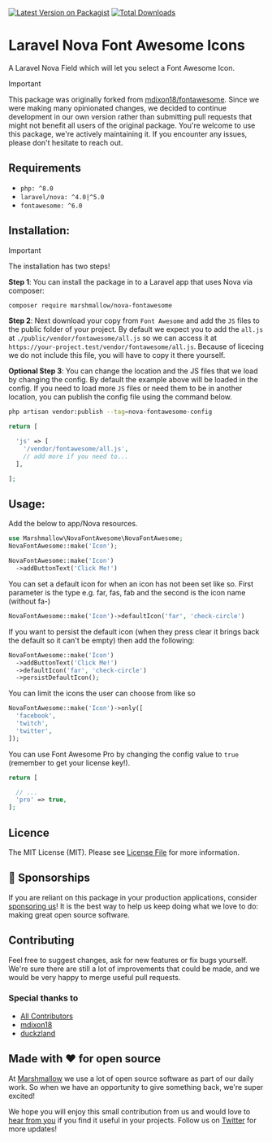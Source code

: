 [![Latest Version on Packagist](https://img.shields.io/packagist/v/marshmallow/nova-fontawesome.svg?style=flat-square)](https://packagist.org/packages/marshmallow/nova-fontawesome)
[![Total Downloads](https://img.shields.io/packagist/dt/marshmallow/nova-fontawesome.svg?style=flat-square)](https://packagist.org/packages/marshmallow/nova-fontawesome)

# Laravel Nova Font Awesome Icons

A Laravel Nova Field which will let you select a Font Awesome Icon.

> [!important]
> This package was originally forked from [mdixon18/fontawesome](https://github.com/mdixon18/fontawesome). Since we were making many opinionated changes, we decided to continue development in our own version rather than submitting pull requests that might not benefit all users of the original package. You're welcome to use this package, we're actively maintaining it. If you encounter any issues, please don't hesitate to reach out.

## Requirements

- `php: ^8.0`
- `laravel/nova: ^4.0|^5.0`
- `fontawesome: ^6.0`

## Installation:

> [!important]
> The installation has two steps!

**Step 1**: You can install the package in to a Laravel app that uses Nova via composer:

```bash
composer require marshmallow/nova-fontawesome
```

**Step 2**: Next download your copy from `Font Awesome` and add the `JS` files to the public folder of your project. By default we expect you to add the `all.js` at `./public/vendor/fontawesome/all.js` so we can access it at `https://your-project.test/vendor/fontawesome/all.js`. Because of licecing we do not include this file, you will have to copy it there yourself.

**Optional Step 3**: You can change the location and the JS files that we load by changing the config. By default the example above will be loaded in the config.
If you need to load more `JS` files or need them to be in another location, you can publish the config file using the command below.

```bash
php artisan vendor:publish --tag=nova-fontawesome-config
```

```php
return [

  'js' => [
    '/vendor/fontawesome/all.js',
    // add more if you need to...
  ],

];
```

## Usage:

Add the below to app/Nova resources.

```php
use Marshmallow\NovaFontAwesome\NovaFontAwesome;
NovaFontAwesome::make('Icon');
```

```php
NovaFontAwesome::make('Icon')
  ->addButtonText('Click Me!')
```

You can set a default icon for when an icon has not been set like so. First parameter is the type e.g. far, fas, fab and the second is the icon name (without fa-)

```php
NovaFontAwesome::make('Icon')->defaultIcon('far', 'check-circle')
```

If you want to persist the default icon (when they press clear it brings back the default so it can't be empty) then add the following:

```php
NovaFontAwesome::make('Icon')
  ->addButtonText('Click Me!')
  ->defaultIcon('far', 'check-circle')
  ->persistDefaultIcon();
```

You can limit the icons the user can choose from like so

```php
NovaFontAwesome::make('Icon')->only([
  'facebook',
  'twitch',
  'twitter',
]);
```

You can use Font Awesome Pro by changing the config value to `true` (remember to get your license key!).

```php
return [

  // ...
  'pro' => true,
];
```

## Licence

The MIT License (MIT). Please see [License File](LICENCE) for more information.

## 💖 Sponsorships

If you are reliant on this package in your production applications, consider [sponsoring us](https://github.com/sponsors/marshmallow-packages)! It is the best way to help us keep doing what we love to do: making great open source software.

## Contributing

Feel free to suggest changes, ask for new features or fix bugs yourself. We're sure there are still a lot of improvements that could be made, and we would be very happy to merge useful pull requests.

### Special thanks to
-   [All Contributors](../../contributors)
-   [mdixon18](https://github.com/mdixon18/fontawesome)
-   [duckzland](https://github.com/duckzland/fontawesome)

## Made with ❤️ for open source

At [Marshmallow](https://marshmallow.nl) we use a lot of open source software as part of our daily work.
So when we have an opportunity to give something back, we're super excited!

We hope you will enjoy this small contribution from us and would love to [hear from you](mailto:hello@marshmallow.nl) if you find it useful in your projects. Follow us on [Twitter](https://x.com/marshmallow_dev) for more updates!
